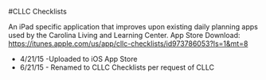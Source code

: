 #CLLC Checklists

An iPad specific application that improves upon existing daily planning apps used by the Carolina Living and Learning Center.
App Store Download: https://itunes.apple.com/us/app/cllc-checklists/id973786053?ls=1&mt=8

- 4/21/15 -Uploaded to iOS App Store 
- 6/21/15 - Renamed to CLLC Checklists per request of CLLC


